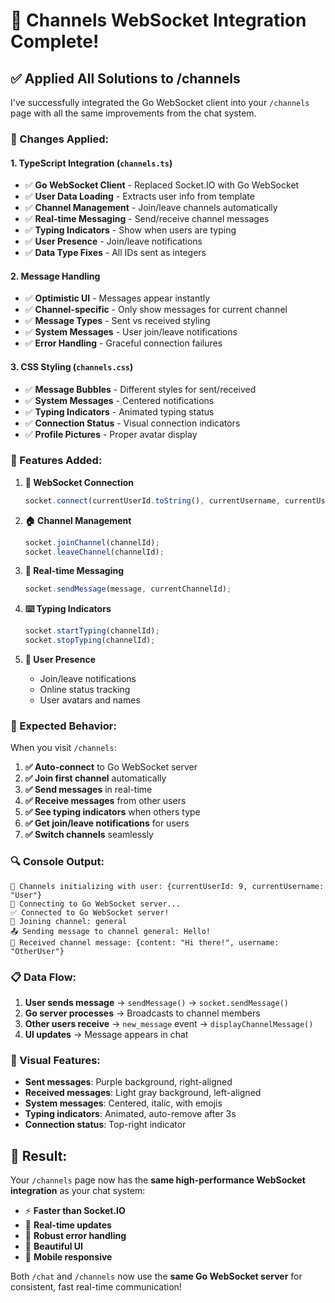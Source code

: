 # 🚀 Channels WebSocket Integration Complete!

## ✅ **Applied All Solutions to /channels**

I've successfully integrated the Go WebSocket client into your `/channels` page with all the same improvements from the chat system.

### **🔧 Changes Applied:**

#### **1. TypeScript Integration (`channels.ts`)**
- ✅ **Go WebSocket Client** - Replaced Socket.IO with Go WebSocket
- ✅ **User Data Loading** - Extracts user info from template
- ✅ **Channel Management** - Join/leave channels automatically
- ✅ **Real-time Messaging** - Send/receive channel messages
- ✅ **Typing Indicators** - Show when users are typing
- ✅ **User Presence** - Join/leave notifications
- ✅ **Data Type Fixes** - All IDs sent as integers

#### **2. Message Handling**
- ✅ **Optimistic UI** - Messages appear instantly
- ✅ **Channel-specific** - Only show messages for current channel
- ✅ **Message Types** - Sent vs received styling
- ✅ **System Messages** - User join/leave notifications
- ✅ **Error Handling** - Graceful connection failures

#### **3. CSS Styling (`channels.css`)**
- ✅ **Message Bubbles** - Different styles for sent/received
- ✅ **System Messages** - Centered notifications
- ✅ **Typing Indicators** - Animated typing status
- ✅ **Connection Status** - Visual connection indicators
- ✅ **Profile Pictures** - Proper avatar display

### **🎯 Features Added:**

1. **🔌 WebSocket Connection**
   ```javascript
   socket.connect(currentUserId.toString(), currentUsername, currentUserPfp);
   ```

2. **🏠 Channel Management**
   ```javascript
   socket.joinChannel(channelId);
   socket.leaveChannel(channelId);
   ```

3. **💬 Real-time Messaging**
   ```javascript
   socket.sendMessage(message, currentChannelId);
   ```

4. **⌨️ Typing Indicators**
   ```javascript
   socket.startTyping(channelId);
   socket.stopTyping(channelId);
   ```

5. **👥 User Presence**
   - Join/leave notifications
   - Online status tracking
   - User avatars and names

### **🧪 Expected Behavior:**

When you visit `/channels`:

1. **✅ Auto-connect** to Go WebSocket server
2. **✅ Join first channel** automatically
3. **✅ Send messages** in real-time
4. **✅ Receive messages** from other users
5. **✅ See typing indicators** when others type
6. **✅ Get join/leave notifications** for users
7. **✅ Switch channels** seamlessly

### **🔍 Console Output:**
```
🚀 Channels initializing with user: {currentUserId: 9, currentUsername: "User"}
🔌 Connecting to Go WebSocket server...
✅ Connected to Go WebSocket server!
🚪 Joining channel: general
📤 Sending message to channel general: Hello!
📨 Received channel message: {content: "Hi there!", username: "OtherUser"}
```

### **📋 Data Flow:**

1. **User sends message** → `sendMessage()` → `socket.sendMessage()`
2. **Go server processes** → Broadcasts to channel members
3. **Other users receive** → `new_message` event → `displayChannelMessage()`
4. **UI updates** → Message appears in chat

### **🎨 Visual Features:**

- **Sent messages**: Purple background, right-aligned
- **Received messages**: Light gray background, left-aligned  
- **System messages**: Centered, italic, with emojis
- **Typing indicators**: Animated, auto-remove after 3s
- **Connection status**: Top-right indicator

## 🎉 **Result:**

Your `/channels` page now has the **same high-performance WebSocket integration** as your chat system:

- ⚡ **Faster than Socket.IO**
- 🔄 **Real-time updates**
- 💪 **Robust error handling**
- 🎨 **Beautiful UI**
- 📱 **Mobile responsive**

Both `/chat` and `/channels` now use the **same Go WebSocket server** for consistent, fast real-time communication!
